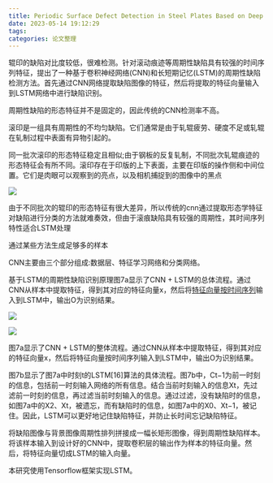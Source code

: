 ```yaml
---
title: Periodic Surface Defect Detection in Steel Plates Based on Deep Learning
date: 2023-05-14 19:12:29
tags:
categories: 论文整理
---
```


辊印的缺陷对比度较低，很难检测。针对滚动痕迹等周期性缺陷具有较强的时间序列特征，提出了一种基于卷积神经网络(CNN)和长短期记忆(LSTM)的周期性缺陷检测方法。首先通过CNN网络提取缺陷图像的特征，然后将提取的特征向量输入到LSTM网络中进行缺陷识别。

周期性缺陷的形态特征并不是固定的，因此传统的CNN检测率不高。

滚印是一组具有周期性的不均匀缺陷。它们通常是由于轧辊疲劳、硬度不足或轧辊在轧制过程中表面有异物引起的。

同一批次滚印的形态特征稳定且相似;由于钢板的反复轧制，不同批次轧辊痕迹的形态特征会有所不同。滚印存在于印版的上下表面，主要在印版的操作侧和中间位置。它们是肉眼可以观察到的亮点，以及相机捕捉到的图像中的黑点

![](C:\Users\HP\AppData\Roaming\marktext\images\2023-05-14-19-41-33-1684064486804.png)

由于不同批次的辊印的形态特征有很大差异，所以传统的cnn通过提取形态学特征对缺陷进行分类的方法就难奏效，但由于滚痕缺陷具有较强的周期性，其时间序列特性适合LSTM处理

通过某些方法生成足够多的样本

CNN主要由三个部分组成:数据层、特征学习网络和分类网络。

基于LSTM的周期性缺陷识别原理图7a显示了CNN + LSTM的总体流程。通过CNN从样本中提取特征，得到其对应的特征向量x，然后将<u>特征向量按时间序列</u>输入到LSTM中，输出O为识别结果。

![](C:\Users\HP\AppData\Roaming\marktext\images\2023-05-14-20-11-57-1684066310922.png)

![](C:\Users\HP\AppData\Roaming\marktext\images\2023-05-14-20-20-32-1684066825319.png)

图7a显示了CNN + LSTM的整体流程。通过CNN从样本中提取特征，得到其对应的特征向量x，然后将特征向量按时间序列输入到LSTM中，输出O为识别结果。

图7b显示了图7a中时刻t的LSTM[16]算法的具体流程。图7b中，Ct−1为前一时刻的信息，包括前一时刻输入网络的所有信息。结合当前时刻输入的信息Xt，先过滤前一时刻的信息，再过滤当前时刻输入的信息。通过过滤，没有缺陷时的信息，如图7a中的X2、Xt，被遗忘，而有缺陷时的信息，如图7a中的X0、Xt−1，被记住。因此，LSTM可以更好地记住缺陷特征，并防止长时间忘记缺陷特征。

将缺陷图像与背景图像周期性排列拼接成一幅长矩形图像，得到周期性缺陷样本。将该样本输入到设计好的CNN中，提取卷积层的输出作为样本的特征向量。然后，将特征向量切成LSTM的输入向量。

本研究使用Tensorflow框架实现LSTM。
